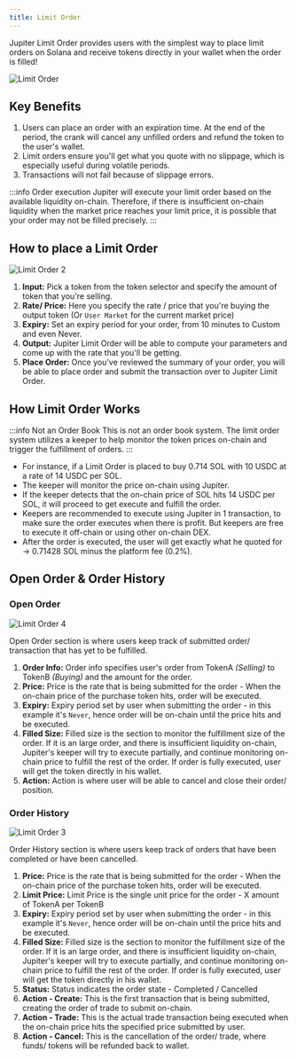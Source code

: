 ```yaml
---
title: Limit Order
---
```


Jupiter Limit Order provides users with the simplest way to place limit orders on Solana and receive tokens directly in your wallet when the order is filled!

![Limit Order](/img/limit-order/limit-order.jpg)

## Key Benefits

1. Users can place an order with an expiration time. At the end of the period, the crank will cancel any unfilled orders and refund the token to the user's wallet.
2. Limit orders ensure you'll get what you quote with no slippage, which is especially useful during volatile periods.
3. Transactions will not fail because of slippage errors.

:::info Order execution
Jupiter will execute your limit order based on the available liquidity on-chain. Therefore, if there is insufficient on-chain liquidity when the market price reaches your limit price, it is possible that your order may not be filled precisely.
:::

## How to place a Limit Order

![Limit Order 2](/img/limit-order/limit-order2.png)

1. **Input:** Pick a token from the token selector and specify the amount of token that you're selling.
2. **Rate/ Price:** Here you specify the rate / price that you're buying the output token (Or `User Market` for the current market price)
3. **Expiry:** Set an expiry period for your order, from 10 minutes to Custom and even Never.
4. **Output:** Jupiter Limit Order will be able to compute your parameters and come up with the rate that you'll be getting.
5. **Place Order:** Once you've reviewed the summary of your order, you will be able to place order and submit the transaction over to Jupiter Limit Order.

## How Limit Order Works

:::info Not an Order Book
This is not an order book system. The limit order system utilizes a keeper to help monitor the token prices on-chain and trigger the fulfillment of orders.
:::

- For instance, if a Limit Order is placed to buy 0.714 SOL with 10 USDC at a rate of 14 USDC per SOL.
- The keeper will monitor the price on-chain using Jupiter.
- If the keeper detects that the on-chain price of SOL hits 14 USDC per SOL, it will proceed to get execute and fulfill the order.
- Keepers are recommended to execute using Jupiter in 1 transaction, to make sure the order executes when there is profit. But keepers are free to execute it off-chain or using other on-chain DEX.
- After the order is executed, the user will get exactly what he quoted for → 0.71428 SOL minus the platform fee (0.2%).

## Open Order & Order History

### Open Order
![Limit Order 4](/img/limit-order/limit-order4.png)

Open Order section is where users keep track of submitted order/ transaction that has yet to be fulfilled.

1. **Order Info:** Order info specifies user's order from TokenA *(Selling)* to TokenB *(Buying)* and the amount for the order.
2. **Price:** Price is the rate that is being submitted for the order - When the on-chain price of the purchase token hits, order will be executed.
3. **Expiry:** Expiry period set by user when submitting the order - in this example it's `Never`, hence order will be on-chain until the price hits and be executed.
4. **Filled Size:** Filled size is the section to monitor the fulfillment size of the order. If it is an large order, and there is insufficient liquidity on-chain, Jupiter's keeper will try to execute partially, and continue monitoring on-chain price to fulfill the rest of the order. If order is fully executed, user will get the token directly in his wallet.
5. **Action:** Action is where user will be able to cancel and close their order/ position.

### Order History
![Limit Order 3](/img/limit-order/limit-order3.png)

Order History section is where users keep track of orders that have been completed or have been cancelled.

1. **Price:** Price is the rate that is being submitted for the order - When the on-chain price of the purchase token hits, order will be executed.
2. **Limit Price:** Limit Price is the single unit price for the order - X amount of TokenA per TokenB
3. **Expiry:** Expiry period set by user when submitting the order - in this example it's `Never`, hence order will be on-chain until the price hits and be executed.
4. **Filled Size:** Filled size is the section to monitor the fulfillment size of the order. If it is an large order, and there is insufficient liquidity on-chain, Jupiter's keeper will try to execute partially, and continue monitoring on-chain price to fulfill the rest of the order. If order is fully executed, user will get the token directly in his wallet.
5. **Status:** Status indicates the order state - Completed / Cancelled
6. **Action - Create:** This is the first transaction that is being submitted, creating the order of trade to submit on-chain.
7. **Action - Trade:** This is the actual trade transaction being executed when the on-chain price hits the specified price submitted by user.
8. **Action - Cancel:** This is the cancellation of the order/ trade, where funds/ tokens will be refunded back to wallet.